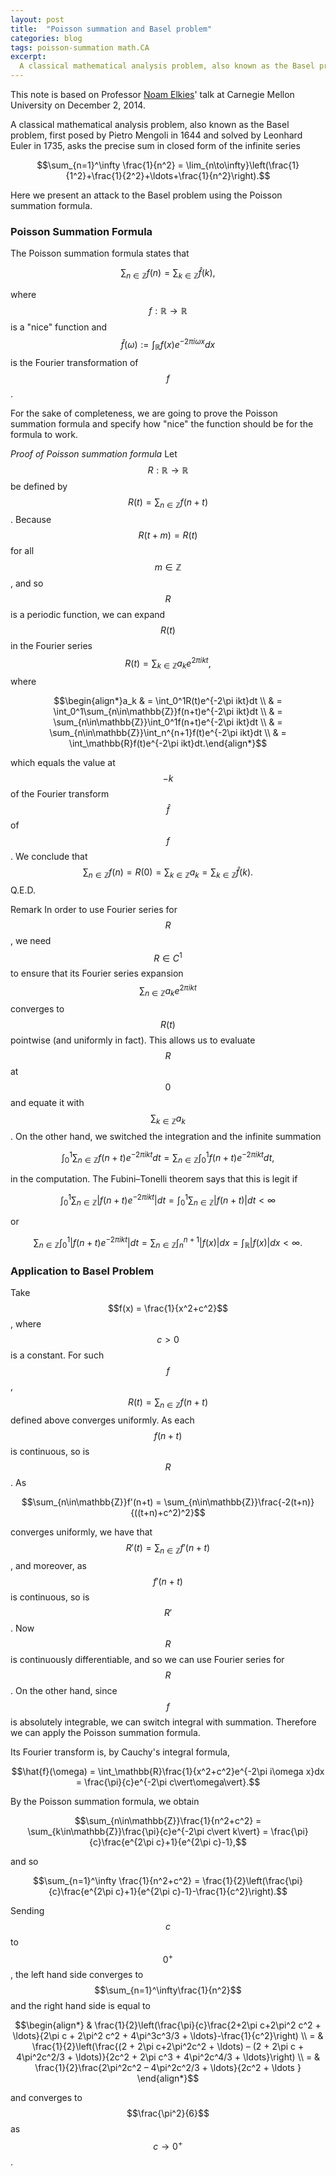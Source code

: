 ```yaml
---
layout: post
title:  "Poisson summation and Basel problem"
categories: blog
tags: poisson-summation math.CA
excerpt:
  A classical mathematical analysis problem, also known as the Basel problem, first posed by Pietro Mengoli in 1644 and solved by Leonhard Euler in 1735, asks the precise sum in closed form of the infinite series $$\sum_{n=1}^\infty \frac{1}{n^2}$$.
---
```

This note is based on Professor [Noam Elkies](http://www.math.harvard.edu/~elkies/)' talk at Carnegie Mellon University on December 2, 2014.

A classical mathematical analysis problem, also known as the Basel problem, first posed by Pietro Mengoli in 1644 and solved by Leonhard Euler in 1735, asks the precise sum in closed form of the infinite series

$$\sum_{n=1}^\infty \frac{1}{n^2} = \lim_{n\to\infty}\left(\frac{1}{1^2}+\frac{1}{2^2}+\ldots+\frac{1}{n^2}\right).$$

Here we present an attack to the Basel problem using the Poisson summation formula.

### Poisson Summation Formula

The Poisson summation formula states that

$$\sum_{n\in\mathbb{Z}}f(n) = \sum_{k\in\mathbb{Z}}\hat{f}(k),$$

where $$f: \mathbb{R}\to\mathbb{R}$$ is a "nice" function and $$\hat{f}(\omega):=\int_\mathbb{R}f(x)e^{-2\pi i\omega x}dx$$ is the Fourier transformation of $$f$$.

For the sake of completeness, we are going to prove the Poisson summation formula and specify how "nice" the function should be for the formula to work.

*Proof of Poisson summation formula* Let $$R:\mathbb{R}\to\mathbb{R}$$ be defined by $$R(t) = \sum_{n\in\mathbb{Z}}f(n+t)$$. Because $$R(t+m) = R(t)$$ for all $$m\in\mathbb{Z}$$, and so $$R$$ is a periodic function, we can expand $$R(t)$$ in the Fourier series $$R(t) = \sum_{k\in\mathbb{Z}}a_ke^{2\pi i kt},$$ where 

$$\begin{align*}a_k & = \int_0^1R(t)e^{-2\pi ikt}dt \\
& = \int_0^1\sum_{n\in\mathbb{Z}}f(n+t)e^{-2\pi ikt}dt \\
& = \sum_{n\in\mathbb{Z}}\int_0^1f(n+t)e^{-2\pi ikt}dt \\
& = \sum_{n\in\mathbb{Z}}\int_n^{n+1}f(t)e^{-2\pi ikt}dt \\
& = \int_\mathbb{R}f(t)e^{-2\pi ikt}dt.\end{align*}$$

which equals the value at $$-k$$ of the Fourier transform $$\hat{f}$$ of $$f$$. We conclude that $$\sum_{n\in\mathbb{Z}}f(n) = R(0)=\sum_{k\in\mathbb{Z}}a_k = \sum_{k\in\mathbb{Z}}\hat{f}(k).$$ Q.E.D.

Remark In order to use Fourier series for $$R$$, we need $$R\in C^1$$ to ensure that its Fourier series expansion $$\sum_{n\in\mathbb{Z}}a_ke^{2\pi ikt}$$ converges to $$R(t)$$ pointwise (and uniformly in fact). This allows us to evaluate $$R$$ at $$0$$ and equate it with $$\sum_{k\in\mathbb{Z}} a_k$$. On the other hand, we switched the integration and the infinite summation

$$\int_0^1\sum_{n\in\mathbb{Z}}f(n+t)e^{-2\pi ikt}dt = \sum_{n\in\mathbb{Z}}\int_0^1f(n+t)e^{-2\pi ikt}dt,$$

in the computation. The Fubini–Tonelli theorem says that this is legit if

$$\int_0^1\sum_{n\in\mathbb{Z}}\left\vert f(n+t)e^{-2\pi ikt}\right\vert dt = \int_0^1\sum_{n\in\mathbb{Z}}\left\vert f(n+t)\right\vert dt < \infty$$

or

$$\sum_{n\in\mathbb{Z}}\int_0^1\left\vert f(n+t)e^{-2\pi ikt}\right\vert dt = \sum_{n\in\mathbb{Z}}\int_n^{n+1}\vert f(x)\vert dx = \int_\mathbb{R}\vert f(x)\vert dx < \infty.$$

### Application to Basel Problem

Take $$f(x) = \frac{1}{x^2+c^2}$$, where $$c > 0$$ is a constant. For such $$f$$, $$R(t) = \sum_{n\in\mathbb{Z}}f(n+t)$$ defined above converges uniformly. As each $$f(n+t)$$ is continuous, so is $$R$$. As

$$\sum_{n\in\mathbb{Z}}f'(n+t) = \sum_{n\in\mathbb{Z}}\frac{-2(t+n)}{((t+n)+c^2)^2}$$

converges uniformly, we have that $$R'(t) = \sum_{n\in\mathbb{Z}}f'(n+t)$$, and moreover, as $$f'(n+t)$$ is continuous, so is $$R'$$. Now $$R$$ is continuously differentiable, and so we can use Fourier series for $$R$$. On the other hand, since $$f$$ is absolutely integrable, we can switch integral with summation. Therefore we can apply the Poisson summation formula.

Its Fourier transform is, by Cauchy's integral formula,

$$\hat{f}(\omega) = \int_\mathbb{R}\frac{1}{x^2+c^2}e^{-2\pi i\omega x}dx = \frac{\pi}{c}e^{-2\pi c\vert\omega\vert}.$$

By the Poisson summation formula, we obtain

$$\sum_{n\in\mathbb{Z}}\frac{1}{n^2+c^2} = \sum_{k\in\mathbb{Z}}\frac{\pi}{c}e^{-2\pi c\vert k\vert} = \frac{\pi}{c}\frac{e^{2\pi c}+1}{e^{2\pi c}-1},$$

and so

$$\sum_{n=1}^\infty \frac{1}{n^2+c^2} = \frac{1}{2}\left(\frac{\pi}{c}\frac{e^{2\pi c}+1}{e^{2\pi c}-1}-\frac{1}{c^2}\right).$$

Sending $$c$$ to $$0^+$$, the left hand side converges to $$\sum_{n=1}^\infty\frac{1}{n^2}$$ and the right hand side is equal to

$$\begin{align*}
& \frac{1}{2}\left(\frac{\pi}{c}\frac{2+2\pi c+2\pi^2 c^2 + \ldots}{2\pi c + 2\pi^2 c^2 + 4\pi^3c^3/3 + \ldots}-\frac{1}{c^2}\right) \\
= & \frac{1}{2}\left(\frac{(2 + 2\pi c+2\pi^2c^2 + \ldots) – (2 + 2\pi c + 4\pi^2c^2/3 + \ldots)}{2c^2 + 2\pi c^3 + 4\pi^2c^4/3 + \ldots}\right) \\
= & \frac{1}{2}\frac{2\pi^2c^2 – 4\pi^2c^2/3 + \ldots}{2c^2 + \ldots }
\end{align*}$$

and converges to $$\frac{\pi^2}{6}$$ as $$c\to 0^+$$.